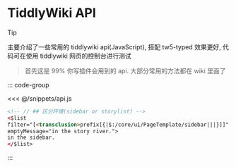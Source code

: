 # TiddlyWiki API


> [!TIP]
> 主要介绍了一些常用的 tiddlywiki api(JavaScript), 搭配 tw5-typed 效果更好, 代码可在使用 tiddlywiki 网页的控制台进行测试

> 首先这是 99% 你写插件会用到的 api. 大部分常用的方法都在 wiki 里面了

::: code-group

<<< @/snippets/api.js

```html others
<!-- // ## 区分环境(sidebar or storylist) -->
<$list
filter="[<transclusion>prefix[{|$:/core/ui/PageTemplate/sidebar|||}]]"
emptyMessage="in the story river.">
in the sidebar.
</$list>
```

:::